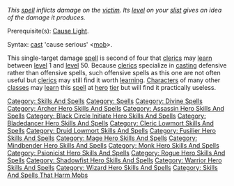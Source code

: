 *This [spell](:Category:_Spells.md "wikilink") inflicts damage on the
[victim](:Category:_Mobs.md "wikilink"). Its
[level](Level.md "wikilink") on your [slist](Slist.md "wikilink") gives
an idea of the damage it produces.*

Prerequisite(s): [Cause Light](Cause_Light.md "wikilink").

Syntax: [cast](Cast.md "wikilink") 'cause serious'
\<[mob](:Category:_Mobs.md "wikilink")\>.

This single-target damage [spell](:Category:_Spells.md "wikilink") is
second of four that [clerics](:Category:_Clerics.md "wikilink") may
[learn](Practice.md "wikilink") between [level](Level.md "wikilink") 1
and [level](Level.md "wikilink") 50. Because
[clerics](:Category:_Clerics.md "wikilink") specialize in
[casting](Cast.md "wikilink") defensive rather than offensive spells,
such offensive spells as this one are not often useful but
[clerics](:Category:_Clerics.md "wikilink") may still find it worth
[learning](Practice.md "wikilink").
[Characters](:Category:_Characters.md "wikilink") of many other
[classes](:Category:_Classes.md "wikilink") may
[learn](Practice.md "wikilink") this
[spell](:Category:_Spells.md "wikilink") at
[hero](:Category:_Hero.md "wikilink")
[tier](:Category:_Tiers.md "wikilink") but will find it practically
useless.

[Category: Skills And Spells](Category:_Skills_And_Spells "wikilink")
[Category: Spells](Category:_Spells "wikilink") [Category: Divine
Spells](Category:_Divine_Spells "wikilink") [Category: Archer Hero
Skills And Spells](Category:_Archer_Hero_Skills_And_Spells "wikilink")
[Category: Assassin Hero Skills And
Spells](Category:_Assassin_Hero_Skills_And_Spells "wikilink") [Category:
Black Circle Initiate Hero Skills And
Spells](Category:_Black_Circle_Initiate_Hero_Skills_And_Spells "wikilink")
[Category: Bladedancer Hero Skills And
Spells](Category:_Bladedancer_Hero_Skills_And_Spells "wikilink")
[Category: Cleric Lowmort Skills And
Spells](Category:_Cleric_Lowmort_Skills_And_Spells "wikilink")
[Category: Druid Lowmort Skills And
Spells](Category:_Druid_Lowmort_Skills_And_Spells "wikilink") [Category:
Fusilier Hero Skills And
Spells](Category:_Fusilier_Hero_Skills_And_Spells "wikilink") [Category:
Mage Hero Skills And
Spells](Category:_Mage_Hero_Skills_And_Spells "wikilink") [Category:
Mindbender Hero Skills And
Spells](Category:_Mindbender_Hero_Skills_And_Spells "wikilink")
[Category: Monk Hero Skills And
Spells](Category:_Monk_Hero_Skills_And_Spells "wikilink") [Category:
Psionicist Hero Skills And
Spells](Category:_Psionicist_Hero_Skills_And_Spells "wikilink")
[Category: Rogue Hero Skills And
Spells](Category:_Rogue_Hero_Skills_And_Spells "wikilink") [Category:
Shadowfist Hero Skills And
Spells](Category:_Shadowfist_Hero_Skills_And_Spells "wikilink")
[Category: Warrior Hero Skills And
Spells](Category:_Warrior_Hero_Skills_And_Spells "wikilink") [Category:
Wizard Hero Skills And
Spells](Category:_Wizard_Hero_Skills_And_Spells "wikilink") [Category:
Skills And Spells That Harm
Mobs](Category:_Skills_And_Spells_That_Harm_Mobs "wikilink")
